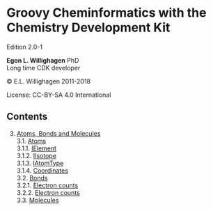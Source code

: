 # Groovy Cheminformatics with the Chemistry Development Kit

Edition 2.0-1

**Egon L. Willighagen** PhD<br />
Long time CDK developer

© E.L. Willighagen 2011-2018

License: CC-BY-SA 4.0 International

## Contents

3. [Atoms, Bonds and Molecules](chapter3.md) <br />
3.1. [Atoms](chapter3.md#atoms) <br />
3.1.1. [IElement](chapter3.md#ielement) <br />
3.1.2. [IIsotope](chapter3.md#iisotope) <br />
3.1.3. [IAtomType](chapter3.md#iatomtype) <br />
3.1.4. [Coordinates](chapter3.md#coordinates) <br />
3.2. [Bonds](chapter3.md#bonds) <br />
3.2.1. [Electron counts](chapter3.md#electron-counts) <br />
3.2.2. [Electron counts](chapter3.md#bond-stereochemistry) <br />
3.3. [Molecules](chapter3.md#molecules) <br />
